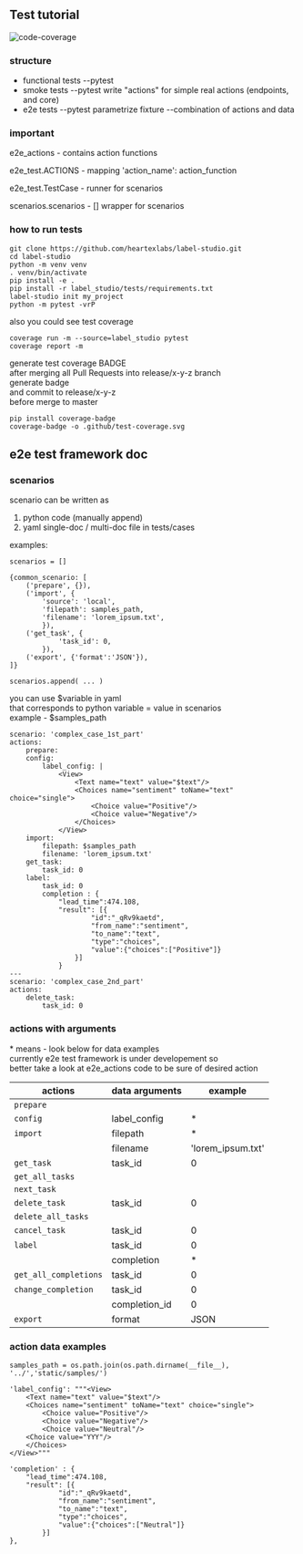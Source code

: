 
## Test tutorial
![code-coverage](https://github.com/heartexlabs/label-studio/.github/test-coverage.svg)


### structure

- functional tests
    --pytest
- smoke tests
    --pytest write "actions" for simple real actions (endpoints, and core)
- e2e tests
    --pytest parametrize fixture
    --combination of actions and data


### important

e2e_actions - contains action functions

e2e_test.ACTIONS - mapping 'action_name': action_function

e2e_test.TestCase - runner for scenarios

scenarios.scenarios - [] wrapper for scenarios




### how to run tests

```
git clone https://github.com/heartexlabs/label-studio.git
cd label-studio
python -m venv venv
. venv/bin/activate
pip install -e .
pip install -r label_studio/tests/requirements.txt
label-studio init my_project
python -m pytest -vrP
```

also you could see test coverage

```
coverage run -m --source=label_studio pytest
coverage report -m
```

generate test coverage BADGE<br/>
after merging all Pull Requests into release/x-y-z branch<br/>
generate badge<br/>
and commit to release/x-y-z<br/>
before merge to master<br/>

```
pip install coverage-badge
coverage-badge -o .github/test-coverage.svg
```


## e2e test framework doc

### scenarios
scenario can be written as<br/>
1) python code (manually append)<br/>
2) yaml single-doc / multi-doc file in tests/cases<br/>

examples:

```
scenarios = []

{common_scenario: [
    ('prepare', {}),
    ('import', {
        'source': 'local',
        'filepath': samples_path,
        'filename': 'lorem_ipsum.txt',
        }),
    ('get_task', {
            'task_id': 0,
        }),
    ('export', {'format':'JSON'}),
]}

scenarios.append( ... )
```

you can use $variable in yaml<br/>
that corresponds to python variable = value in scenarios<br/>
example - $samples_path<br/>

```
scenario: 'complex_case_1st_part'
actions:
    prepare:
    config:
        label_config: |
            <View>
                <Text name="text" value="$text"/>
                <Choices name="sentiment" toName="text" choice="single">
                    <Choice value="Positive"/>
                    <Choice value="Negative"/>
                </Choices>
            </View>
    import:
        filepath: $samples_path
        filename: 'lorem_ipsum.txt'
    get_task:
        task_id: 0
    label:
        task_id: 0
        completion : {
            "lead_time":474.108,
            "result": [{
                    "id":"_qRv9kaetd",
                    "from_name":"sentiment",
                    "to_name":"text",
                    "type":"choices",
                    "value":{"choices":["Positive"]}
                }]
            }
---
scenario: 'complex_case_2nd_part'
actions:
    delete_task:
        task_id: 0

```

### actions with arguments
\* means - look below for data examples<br/>
currently e2e test framework is under developement so<br/>
better take a look at e2e_actions code to be sure of desired action<br/>

| actions | data arguments | example |
| ------ | ------ | ------ |
| `prepare` |  |  |
| `config` | label_config | * |
| `import` | filepath | * |
|  | filename | 'lorem_ipsum.txt'|
| `get_task` | task_id | 0 |
| `get_all_tasks` |  |  |
| `next_task` |  |  |
| `delete_task` | task_id | 0 |
| `delete_all_tasks` |  |  |
| `cancel_task` | task_id | 0 |
| `label` | task_id | 0 |
|  | completion | * |
| `get_all_completions` | task_id | 0 |
| `change_completion` | task_id | 0 |
|  | completion_id | 0 |
| `export` | format | JSON |


### action data examples
```
samples_path = os.path.join(os.path.dirname(__file__), '../','static/samples/')

'label_config': """<View>
    <Text name="text" value="$text"/>
    <Choices name="sentiment" toName="text" choice="single">
        <Choice value="Positive"/>
        <Choice value="Negative"/>
        <Choice value="Neutral"/>
    <Choice value="YYY"/>
    </Choices>
</View>"""
                
'completion' : {
    "lead_time":474.108,
    "result": [{
            "id":"_qRv9kaetd",
            "from_name":"sentiment",
            "to_name":"text",
            "type":"choices",
            "value":{"choices":["Neutral"]}
        }]
},
```
